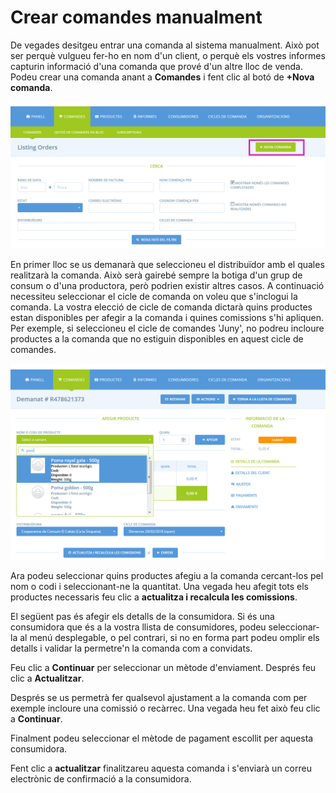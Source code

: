 # Crear comandes manualment

De vegades desitgeu entrar una comanda al sistema manualment. Això pot ser perquè vulgueu fer-ho en nom d'un client, o perquè els vostres informes capturin informació d'una comanda que prové d'un altre lloc de venda. Podeu crear una comanda anant a **Comandes** i fent clic al botó de **+Nova comanda**.

![](../../.gitbook/assets/nova_comanda.png)

En primer lloc se us demanarà que seleccioneu el distribuïdor amb el quales realitzarà la comanda. Això serà gairebé sempre la botiga d'un grup de consum o d'una productora, però podrien existir altres casos. A continuació necessiteu seleccionar el cicle de comanda on voleu que s'inclogui la comanda. La vostra elecció de cicle de comanda dictarà quins productes estan disponibles per afegir a la comanda i quines comissions s'hi apliquen. Per exemple, si seleccioneu el cicle de comandes 'Juny', no podreu incloure productes a la comanda que no estiguin disponibles en aquest cicle de comandes.

![](../../.gitbook/assets/comandamanual.png)

Ara podeu seleccionar quins productes afegiu a la comanda cercant-los pel nom o codi i seleccionant-ne la quantitat. Una vegada heu afegit tots els productes necessaris feu clic a **actualitza i recalcula les comissions**.

El següent pas és afegir els detalls de la consumidora. Si és una consumidora que és a la vostra llista de consumidores, podeu seleccionar-la al menú desplegable, o pel contrari, si no en forma part podeu omplir els detalls i validar la permetre'n la comanda com a convidats.

Feu clic a **Continuar** per seleccionar un mètode d'enviament. Després feu clic a **Actualitzar**.

Després se us permetrà fer qualsevol ajustament a la comanda com per exemple incloure una comissió o recàrrec. Una vegada heu fet això feu clic a **Continuar**.&#x20;

Finalment podeu seleccionar el mètode de pagament escollit per aquesta consumidora.&#x20;

Fent clic a **actualitzar** finalitzareu aquesta comanda i s'enviarà un correu electrònic de confirmació a la consumidora.&#x20;
